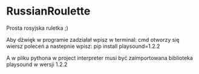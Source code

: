 # RussianRoulette
Prosta rosyjska ruletka ;)

Aby dźwięk w programie zadziałał wpisz w terminal: 
cmd
otworzy się wiersz poleceń a nastepnie wpisz:
pip install playsound=1.2.2

A w pliku pythona w project interpreter musi być zaimportowana biblioteka playsound w wersji 1.2.2